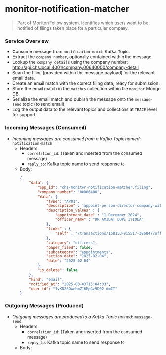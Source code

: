 # monitor-notification-matcher

> Part of Monitor/Follow system. Identifies which users want to be notified of filings taken place for a particular
company.

### Service Overview
- Consume message from `notification-match` Kafka Topic.
- Extract the `company number`, optionally contained within the message.
- Lookup the `company details` using the company number: http://api.chs.local:4001/company/00640000/company-detail
- Scan the filing (provided within the message payload) for the relevant email data.
- Create an email match with the correct filing data, ready for submission.
- Store the email match in the `matches` collection within the `monitor` Mongo DB.
- Serialize the email match and publish the message onto the `message-send` topic (to send email).
- Log the output data to the relevant topics and collections at `TRACE` level for support.

### Incoming Messages (Consumed)
- *Incoming messages are consumed from a Kafka Topic named*: `notification-match`
    - Headers:
        - `correlation_id`: (Taken and inserted from the consumed message)
        - `reply_to`: Kafka topic name to send response to
    - Body:
      ```json
      {
          "data": {
              "app_id": "chs-monitor-notification-matcher.filing",
              "company_number": "00006400",
              "data": {
                  "type": "AP01",
                  "description" : "appoint-person-director-company-with-name-date",
                  "description_values" : {
                      "appointment_date" : "1 December 2024",
                      "officer_name" : "DR AMIDAT DUPE IYIOLA"
                  },
                  "links" : {
                      "self" : "/transactions/158153-915517-386847/officers/67a2396e8e70c90c76a3ba62"
                  },
                  "category": "officers",
                  "paper_filed": false,
                  "subcategory": "appointments",
                  "action_date": "2025-02-04",
                  "date": "2025-02-04"
              },
              "is_delete": false
          },
          "kind": "email",
          "notified_at": "2025-03-03T15:04:03",
          "user_id": "1vKD26OwehmZI6MpGz9D02-dmCI"
      }
      ```
      
### Outgoing Messages (Produced)
- *Outgoing messages are produced to a Kafka Topic named*: `message-send`
    - Headers:
        - `correlation_id`: (Taken and inserted from the consumed message)
        - `reply_to`: Kafka topic name to send response to
    - Body:
      ```json
      ```